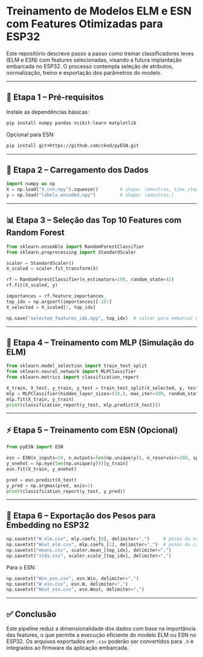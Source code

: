 # Treinamento de Modelos ELM e ESN com Features Otimizadas para ESP32

Este repositório descreve passo a passo como treinar classificadores leves (ELM e ESN) com features selecionadas, visando a futura implantação embarcada no ESP32. O processo contempla seleção de atributos, normalização, treino e exportação dos parâmetros do modelo.

---

## 🧠 Etapa 1 – Pré-requisitos

Instale as dependências básicas:
```bash
pip install numpy pandas scikit-learn matplotlib
```
Opcional para ESN:
```bash
pip install git+https://github.com/cknd/pyESN.git
```

---

## 📂 Etapa 2 – Carregamento dos Dados
```python
import numpy as np
X = np.load("X_cnn.npy").squeeze()        # shape: (amostras, time_steps)
y = np.load("labels_encoded.npy")         # shape: (amostras,)
```

---

## 📊 Etapa 3 – Seleção das Top 10 Features com Random Forest
```python
from sklearn.ensemble import RandomForestClassifier
from sklearn.preprocessing import StandardScaler

scaler = StandardScaler()
X_scaled = scaler.fit_transform(X)

rf = RandomForestClassifier(n_estimators=100, random_state=42)
rf.fit(X_scaled, y)

importances = rf.feature_importances_
top_idx = np.argsort(importances)[-10:]
X_selected = X_scaled[:, top_idx]

np.save("selected_features_idx.npy", top_idx)  # salvar para embarcar no ESP32
```

---

## 🔁 Etapa 4 – Treinamento com MLP (Simulação do ELM)
```python
from sklearn.model_selection import train_test_split
from sklearn.neural_network import MLPClassifier
from sklearn.metrics import classification_report

X_train, X_test, y_train, y_test = train_test_split(X_selected, y, test_size=0.2, stratify=y)
mlp = MLPClassifier(hidden_layer_sizes=(10,), max_iter=300, random_state=42)
mlp.fit(X_train, y_train)
print(classification_report(y_test, mlp.predict(X_test)))
```

---

## ⚡ Etapa 5 – Treinamento com ESN (Opcional)
```python
from pyESN import ESN

esn = ESN(n_inputs=10, n_outputs=len(np.unique(y)), n_reservoir=200, sparsity=0.1, random_state=42)
y_onehot = np.eye(len(np.unique(y)))[y_train]
esn.fit(X_train, y_onehot)

pred = esn.predict(X_test)
y_pred = np.argmax(pred, axis=1)
print(classification_report(y_test, y_pred))
```

---

## 💾 Etapa 6 – Exportação dos Pesos para Embedding no ESP32
```python
np.savetxt("W_elm.csv", mlp.coefs_[0], delimiter=",")     # pesos da entrada para camada oculta
np.savetxt("Wout_elm.csv", mlp.coefs_[1], delimiter=",")  # pesos da camada oculta para saída
np.savetxt("means.csv", scaler.mean_[top_idx], delimiter=",")
np.savetxt("stds.csv", scaler.scale_[top_idx], delimiter=",")
```
Para o ESN:
```python
np.savetxt("Win_esn.csv", esn.Win, delimiter=",")
np.savetxt("W_esn.csv", esn.W, delimiter=",")
np.savetxt("Wout_esn.csv", esn.Wout, delimiter=",")
```

---

## ✅ Conclusão
Este pipeline reduz a dimensionalidade dos dados com base na importância das features, o que permite a execução eficiente do modelo ELM ou ESN no ESP32. Os arquivos exportados em `.csv` poderão ser convertidos para `.h` e integrados ao firmware da aplicação embarcada.
